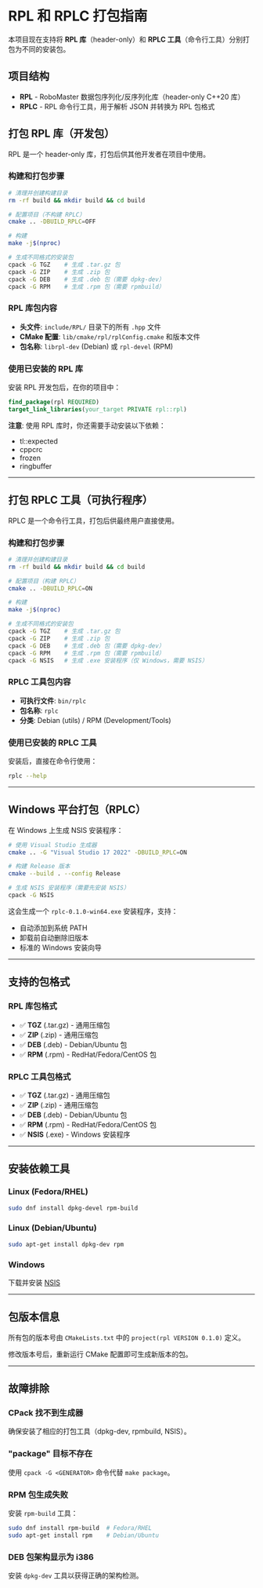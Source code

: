 # RPL 和 RPLC 打包指南

本项目现在支持将 **RPL 库**（header-only）和 **RPLC 工具**（命令行工具）分别打包为不同的安装包。

## 项目结构

- **RPL** - RoboMaster 数据包序列化/反序列化库（header-only C++20 库）
- **RPLC** - RPL 命令行工具，用于解析 JSON 并转换为 RPL 包格式

## 打包 RPL 库（开发包）

RPL 是一个 header-only 库，打包后供其他开发者在项目中使用。

### 构建和打包步骤

```bash
# 清理并创建构建目录
rm -rf build && mkdir build && cd build

# 配置项目（不构建 RPLC）
cmake .. -DBUILD_RPLC=OFF

# 构建
make -j$(nproc)

# 生成不同格式的安装包
cpack -G TGZ    # 生成 .tar.gz 包
cpack -G ZIP    # 生成 .zip 包
cpack -G DEB    # 生成 .deb 包（需要 dpkg-dev）
cpack -G RPM    # 生成 .rpm 包（需要 rpmbuild）
```

### RPL 库包内容

- **头文件**: `include/RPL/` 目录下的所有 `.hpp` 文件
- **CMake 配置**: `lib/cmake/rpl/rplConfig.cmake` 和版本文件
- **包名称**: `librpl-dev` (Debian) 或 `rpl-devel` (RPM)

### 使用已安装的 RPL 库

安装 RPL 开发包后，在你的项目中：

```cmake
find_package(rpl REQUIRED)
target_link_libraries(your_target PRIVATE rpl::rpl)
```

**注意**: 使用 RPL 库时，你还需要手动安装以下依赖：

- tl::expected
- cppcrc
- frozen
- ringbuffer

---

## 打包 RPLC 工具（可执行程序）

RPLC 是一个命令行工具，打包后供最终用户直接使用。

### 构建和打包步骤

```bash
# 清理并创建构建目录
rm -rf build && mkdir build && cd build

# 配置项目（构建 RPLC）
cmake .. -DBUILD_RPLC=ON

# 构建
make -j$(nproc)

# 生成不同格式的安装包
cpack -G TGZ    # 生成 .tar.gz 包
cpack -G ZIP    # 生成 .zip 包
cpack -G DEB    # 生成 .deb 包（需要 dpkg-dev）
cpack -G RPM    # 生成 .rpm 包（需要 rpmbuild）
cpack -G NSIS   # 生成 .exe 安装程序（仅 Windows，需要 NSIS）
```

### RPLC 工具包内容

- **可执行文件**: `bin/rplc`
- **包名称**: `rplc`
- **分类**: Debian (utils) / RPM (Development/Tools)

### 使用已安装的 RPLC 工具

安装后，直接在命令行使用：

```bash
rplc --help
```

---

## Windows 平台打包（RPLC）

在 Windows 上生成 NSIS 安装程序：

```bash
# 使用 Visual Studio 生成器
cmake .. -G "Visual Studio 17 2022" -DBUILD_RPLC=ON

# 构建 Release 版本
cmake --build . --config Release

# 生成 NSIS 安装程序（需要先安装 NSIS）
cpack -G NSIS
```

这会生成一个 `rplc-0.1.0-win64.exe` 安装程序，支持：

- 自动添加到系统 PATH
- 卸载前自动删除旧版本
- 标准的 Windows 安装向导

---

## 支持的包格式

### RPL 库包格式

- ✅ **TGZ** (.tar.gz) - 通用压缩包
- ✅ **ZIP** (.zip) - 通用压缩包
- ✅ **DEB** (.deb) - Debian/Ubuntu 包
- ✅ **RPM** (.rpm) - RedHat/Fedora/CentOS 包

### RPLC 工具包格式

- ✅ **TGZ** (.tar.gz) - 通用压缩包
- ✅ **ZIP** (.zip) - 通用压缩包
- ✅ **DEB** (.deb) - Debian/Ubuntu 包
- ✅ **RPM** (.rpm) - RedHat/Fedora/CentOS 包
- ✅ **NSIS** (.exe) - Windows 安装程序

---

## 安装依赖工具

### Linux (Fedora/RHEL)

```bash
sudo dnf install dpkg-devel rpm-build
```

### Linux (Debian/Ubuntu)

```bash
sudo apt-get install dpkg-dev rpm
```

### Windows

下载并安装 [NSIS](https://nsis.sourceforge.io/)

---

## 包版本信息

所有包的版本号由 `CMakeLists.txt` 中的 `project(rpl VERSION 0.1.0)` 定义。

修改版本号后，重新运行 CMake 配置即可生成新版本的包。

---

## 故障排除

### CPack 找不到生成器

确保安装了相应的打包工具（dpkg-dev, rpmbuild, NSIS）。

### "package" 目标不存在

使用 `cpack -G <GENERATOR>` 命令代替 `make package`。

### RPM 包生成失败

安装 `rpm-build` 工具：

```bash
sudo dnf install rpm-build  # Fedora/RHEL
sudo apt-get install rpm    # Debian/Ubuntu
```

### DEB 包架构显示为 i386

安装 `dpkg-dev` 工具以获得正确的架构检测。

